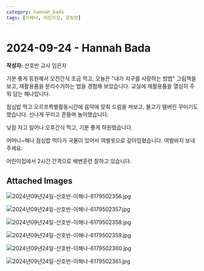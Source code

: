 ```yaml
---
category: hannah_bada
tags: [이해나, 어린이집, 알림장]
---
```


# 2024-09-24 - Hannah Bada

**작성자:** 산호반 교사 임은자  

기분 좋게 등원해서 오전간식 조금 먹고, 오늘은 "내가 지구를 사랑하는 방법" 그림책을 보고,  재활용품을 분리수거하는 법을 경험해 보았습니다.  교실에 재활용품을 열심히 주워 담는 해나입니다.

점심밥 먹고 오르프특별활동시간에 음악에 맞춰 드럼을 쳐보고, 물고기 탬버린 꾸미기도 했습니다. 신나게 꾸미고 흔들며 놀이했습니다. 

낮잠 자고 일어나 오후간식 먹고, 기분 좋게 하원했습니다.

어머니~해나 점심밥 먹다가 국물이 있어서 여벌옷으로 갈아입혔습니다. 여벌바지 보내주세요.

어린이집에서 2시간 간격으로 배변훈련 잘하고 있습니다.

## Attached Images
![2024년09년24일-산호반-이해나-6179502356.jpg](https://feghi.github.io/assets/img/bada_photo/2024년09년24일-산호반-이해나-6179502356.jpg)

![2024년09년24일-산호반-이해나-6179502357.jpg](https://feghi.github.io/assets/img/bada_photo/2024년09년24일-산호반-이해나-6179502357.jpg)

![2024년09년24일-산호반-이해나-6179502358.jpg](https://feghi.github.io/assets/img/bada_photo/2024년09년24일-산호반-이해나-6179502358.jpg)

![2024년09년24일-산호반-이해나-6179502359.jpg](https://feghi.github.io/assets/img/bada_photo/2024년09년24일-산호반-이해나-6179502359.jpg)

![2024년09년24일-산호반-이해나-6179502360.jpg](https://feghi.github.io/assets/img/bada_photo/2024년09년24일-산호반-이해나-6179502360.jpg)

![2024년09년24일-산호반-이해나-6179502361.jpg](https://feghi.github.io/assets/img/bada_photo/2024년09년24일-산호반-이해나-6179502361.jpg)

